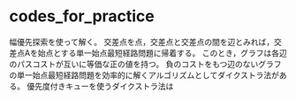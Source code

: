 # codes_for_practice

幅優先探索を使って解く。
交差点を点，交差点と交差点の間を辺とみれば，交差点Aを始点とする単一始点最短経路問題に帰着する。
このとき，グラフは各辺のパスコストが互いに等価な正の値を持つ。
負のコストをもつ辺のないグラフの単一始点最短経路問題を効率的に解くアルゴリズムとしてダイクストラ法がある。
優先度付きキューを使うダイクストラ法は

